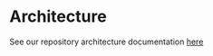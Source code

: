 # Architecture

See our repository architecture documentation
[here](https://zedesignsystem.com/core-docs/architecture)
